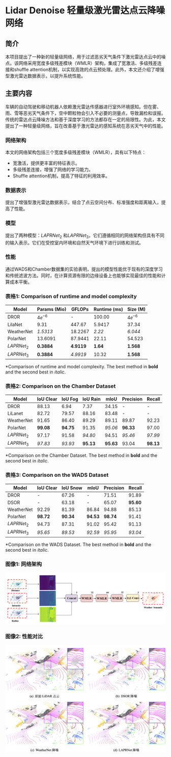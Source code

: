 # Lidar Denoise  轻量级激光雷达点云降噪网络

## 简介
本项目提出了一种新的轻量级网络，用于过滤恶劣天气条件下激光雷达点云中的噪点。该网络采用宽度多级残差模块（WMLR）架构，集成了宽激活、多级残差连接和shuffle attention机制，以实现高效的点云预处理。此外，本文还介绍了增强型激光雷达数据表示，以提升系统性能。

## 主要内容
车辆的自动驾驶和移动机器人依赖激光雷达传感器进行室外环境感知。但在雾、雨、雪等恶劣天气条件下，空中颗粒物会引入不必要的测量点，导致漏检和误报。传统的雷达点云降噪方法和基于深度学习的方法都存在一定的局限性。为此，本文提出了一种轻量级网络，旨在改善基于激光雷达的感知系统在恶劣天气中的性能。

### 网络架构
本文的网络架构包括三个宽度多级残差模块（WMLR），具有以下特点：
- 宽激活，提供更丰富的特征表示。
- 多级残差连接，增强了网络的学习能力。
- Shuffle attention机制，提高了特征的利用效率。

### 数据表示
提出了增强型激光雷达数据表示，结合了点云空间分布、标准强度和距离输入，提高了性能。

### 模型
提出了两种模型：$LAPRNet_2$ 和$LAPRNet_3$，它们遵循相同的网络架构但具有不同的输入表示。它们在受控室内环境和自然天气环境下进行训练和测试。

### 性能
通过WADS和Chamber数据集的实验表明，提出的模型性能优于现有的深度学习和传统滤波方法。同时，在计算资源有限的边缘设备上也能够实现最佳的性能和计算成本平衡。


### 表格1: Comparison of runtime and model complexity

| Model                          | Params (Mio) | GFLOPs   | Runtime (ms) | Size (M) |
|--------------------------------|--------------|----------|--------------|----------|
| DROR | $4e^{-6}$    | -        | 100.00       | $4e^{-6}$|
| LilaNet        | 9.31         | 447.67   | 5.9417       | 37.34    |
| WeatherNet  | *1.5313*       | 18.2267  | *2.22*         | *6.044*    |
| PolarNet     | 13.6091      | 87.9441  | 22.11        | 54.523   |
| $LAPRNet_2$              | **0.3884**   | **4.9119**| **1.64**     | **1.568**|
| $LAPRNet_3$               | **0.3884**   | *4.9919* | 10.32 | **1.568**|

*Comparison of runtime and model complexity. The best method in **bold** and the second best in *italic*.

### 表格2: Comparison on the Chamber Dataset

| Model                           | IoU Clear | IoU Fog | IoU Rain | mIoU   | Precision | Recall |
|---------------------------------|-----------|---------|----------|--------|-----------|--------|
| DROR | 88.13     | 6.94    | 7.37     | 34.15  | -         | -      |
| LiLanet       | 82.72     | 79.57   | 88.16    | 83.48  | -         | -      |
| WeatherNet  | 91.65     | 86.40   | 89.29    | 89.11  | 89.87     | 92.23  |
| PolarNet      | **99.08** | **94.75** | 91.35   | *95.06*  | **96.33** | 97.00  |
| $LAPRNet_2$                    | 97.17     | 91.58   | *94.80*    | 94.51  | *95.46*     | *97.99*  |
| $LAPRNet_3$                    | *97.83*   | *93.93* | **95.13**| **95.63**| 93.04    | **98.13**|

*Comparison on the Chamber Dataset. The best method in **bold** and the second best in *italic*.


### 表格3: Comparison on the WADS Dataset

| Model                           | IoU Clear | IoU Snow | mIoU   | Precision | Recall |
|---------------------------------|-----------|----------|--------|-----------|--------|
| DROR | -         | 67.26    | -      | 71.51     | 91.89  |
| DSOR             | -         | 63.18    | -      | 65.07     | **95.60** |
| WeatherNet  | 92.29     | 81.39    | 86.84  | 94.88     | 85.13  |
| PolarNet      | **98.72** | **90.34**| **94.53** | **98.74**| 91.41  |
| $LAPRNet_2$                    | 94.73     | 87.31    | 91.02  | 95.42     | 91.13  |
| $LAPRNet_3$                     | *95.65*   | *89.53*  | *92.59*| *95.95*   | *93.04*|

*Comparison on the WADS Dataset. The best method in **bold** and the second best in *italic*.


### 图像1: 网络架构

![网络架构](structure.png)

### 图像2: 性能对比

![性能对比](compare.png)



